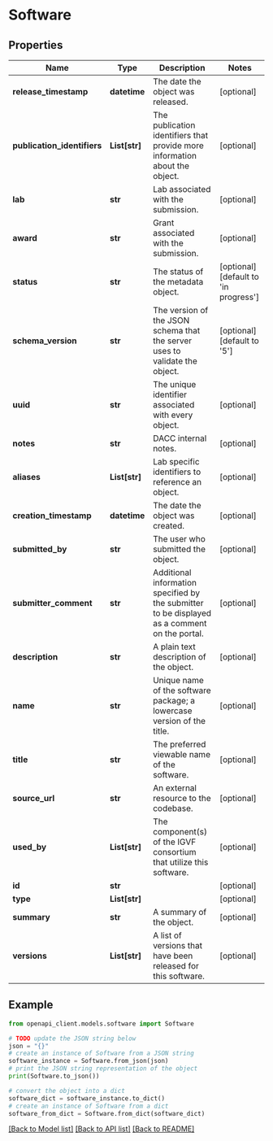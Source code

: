 # Software


## Properties

Name | Type | Description | Notes
------------ | ------------- | ------------- | -------------
**release_timestamp** | **datetime** | The date the object was released. | [optional] 
**publication_identifiers** | **List[str]** | The publication identifiers that provide more information about the object. | [optional] 
**lab** | **str** | Lab associated with the submission. | [optional] 
**award** | **str** | Grant associated with the submission. | [optional] 
**status** | **str** | The status of the metadata object. | [optional] [default to 'in progress']
**schema_version** | **str** | The version of the JSON schema that the server uses to validate the object. | [optional] [default to '5']
**uuid** | **str** | The unique identifier associated with every object. | [optional] 
**notes** | **str** | DACC internal notes. | [optional] 
**aliases** | **List[str]** | Lab specific identifiers to reference an object. | [optional] 
**creation_timestamp** | **datetime** | The date the object was created. | [optional] 
**submitted_by** | **str** | The user who submitted the object. | [optional] 
**submitter_comment** | **str** | Additional information specified by the submitter to be displayed as a comment on the portal. | [optional] 
**description** | **str** | A plain text description of the object. | [optional] 
**name** | **str** | Unique name of the software package; a lowercase version of the title. | [optional] 
**title** | **str** | The preferred viewable name of the software. | [optional] 
**source_url** | **str** | An external resource to the codebase. | [optional] 
**used_by** | **List[str]** | The component(s) of the IGVF consortium that utilize this software. | [optional] 
**id** | **str** |  | [optional] 
**type** | **List[str]** |  | [optional] 
**summary** | **str** | A summary of the object. | [optional] 
**versions** | **List[str]** | A list of versions that have been released for this software. | [optional] 

## Example

```python
from openapi_client.models.software import Software

# TODO update the JSON string below
json = "{}"
# create an instance of Software from a JSON string
software_instance = Software.from_json(json)
# print the JSON string representation of the object
print(Software.to_json())

# convert the object into a dict
software_dict = software_instance.to_dict()
# create an instance of Software from a dict
software_from_dict = Software.from_dict(software_dict)
```
[[Back to Model list]](../README.md#documentation-for-models) [[Back to API list]](../README.md#documentation-for-api-endpoints) [[Back to README]](../README.md)


